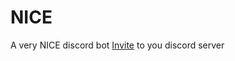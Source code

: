 # NICE
A very NICE discord bot
[Invite](https://discordapp.com/oauth2/authorize?&client_id=CLIENT_ID_HERE&scope=bot&permissions=470019135) to you discord server
